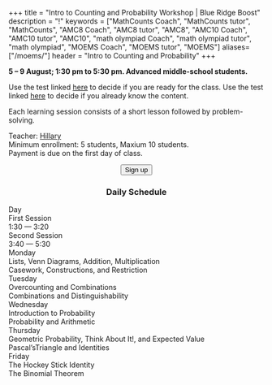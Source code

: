 +++
title = "Intro to Counting and Probability Workshop | Blue Ridge Boost"
description = "!"
keywords = ["MathCounts Coach", "MathCounts tutor", "MathCounts", "AMC8 Coach", "AMC8 tutor", "AMC8", "AMC10 Coach", "AMC10 tutor", "AMC10", "math olympiad Coach", "math olympiad tutor", "math olympiad", "MOEMS Coach", "MOEMS tutor", "MOEMS"]
aliases=["/moems/"]
header = "Intro to Counting and Probability"
+++

<div class="container">
    <div class="row pb-1">
        <div class="col-6">
            <p> <b>5 &ndash; 9 August; 1:30 pm to 5:30 pm. Advanced middle-school students.</b></p>
            <p>Use the test linked <a href="https://data.artofproblemsolving.com/course-docs/diagnostics/intro-counting-pretest.pdf">here</a> to decide if you are ready for the class. 
            Use the test linked <a href="https://data.artofproblemsolving.com/course-docs/diagnostics/intro-counting-posttest.pdf">here</a> to decide if you already know the content.</p>
            Each learning session consists of a short lesson followed by problem-solving.
        </div>
        <div class="col-6">
            <p>Teacher: <a href="/instructor#hillary">Hillary</a><br>
            Minimum enrollment: 5 students, Maxium 10 students.<br>
            Payment is due on the first day of class.<br>
            <center>
            <a href="https://summer-24-middle-school-math-workshop.cheddarup.com"><button class="button-8s" role="button">Sign up</button></a></center></p>
        </div>
    </div>
    <div class="row pb-1">
        <div class="col">
            <div class="container p-0 m-0 b-0">
                <h3 align="center">Daily Schedule</h3>
                <div class="row py-1 table-header">
                    <div class="col-2 text-center">Day</div>	
                    <div class="col-5">First Session<br/>1:30 &mdash; 3:20</div>
                    <div class="col-5">Second Session<br>3:40 &mdash; 5:30</div>
                </div>
                <div class="row py-1">
                    <div class="col-2 text-center">Monday</div>
                    <div class="col-5">Lists, Venn Diagrams, Addition, Multiplication</div>
                    <div class="col-5">Casework, Constructions, and Restriction</div>
                </div>
                <div class="row py-1 table-dark-row">
                    <div class="col-2 text-center">Tuesday</div>
                    <div class="col-5">Overcounting and Combinations</div>
                    <div class="col-5">Combinations and Distinguishability</div>
                </div>
                <div class="row py-1">
                    <div class="col-2 text-center">Wednesday</div>
                    <div class="col-5">Introduction to Probability</div>
                    <div class="col-5">Probability and Arithmetic</div>
                </div>
                <div class="row py-1 table-dark-row">
                    <div class="col-2 text-center">Thursday</div>
                    <div class="col-5">Geometric Probability, Think About It!, and Expected Value</div>
                    <div class="col-5">Pascal’sTriangle and Identities</div>
                </div>
                <div class="row py-1 table-dark-row">
                    <div class="col-2 text-center">Friday</div>
                    <div class="col-5">The Hockey Stick Identity</div>
                    <div class="col-5">The Binomial Theorem</div>
                </div>
            </div>
        </div>
    </div>
</div> <!-- outer container -->


